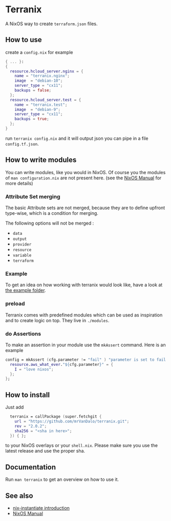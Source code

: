 # Terranix

A NixOS way to create `terraform.json` files.

## How to use

create a `config.nix` for example

```nix
{ ... }:
{
  resource.hcloud_server.nginx = {
    name = "terranix.nginx";
    image  = "debian-10";
    server_type = "cx11";
    backups = false;
  };
  resource.hcloud_server.test = {
    name = "terranix.test";
    image  = "debian-9";
    server_type = "cx11";
    backups = true;
  };
}
```

run `terranix config.nix` and it will output json you can pipe in a file `config.tf.json`.

## How to write modules

You can write modules, like you would in NixOS.
Of course you the modules of `man configuration.nix` are not present here.
(see the [NixOS Manual](https://nixos.org/nixos/manual/index.html#sec-writing-modules) for more details)

### Attribute Set merging

The basic Attribute sets are not merged, because they are to define upfront type-wise, which is a condition for merging.

The following options will not be merged :

* `data`
* `output`
* `provider`
* `resource`
* `variable`
* `terraform`

### Example

To get an idea on how working with terranix would look like,
have a look at [the example folder](./example/).

### preload

Terranix comes with predefined modules which can be used as
inspiration and to create logic on top.
They live in `./modules`.

### do Assertions

To make an assertion in your module use the `mkAssert` command.
Here is an example

```nix
config = mkAssert (cfg.parameter != "fail" ) "parameter is set to fail!" {
  resource.aws_what_ever."${cfg.parameter}" = {
    I = "love nixos";
  };
};
```

## How to install

Just add

```nix
  terranix = callPackage (super.fetchgit {
    url = "https://github.com/mrVanDalo/terranix.git";
    rev = "2.0.2";
    sha256 = "<sha in here>";
  }) { };
```

to your NixOS overlays or your `shell.nix`.
Please make sure you use the latest release and use the proper sha.

## Documentation

Run `man terranix` to get an overview on how to use it.

## See also

* [nix-instantiate introduction](https://tech.ingolf-wagner.de/nixos/nix-instantiate/)
* [NixOS Manual](https://nixos.org/nixos/manual/index.html#sec-writing-modules)
